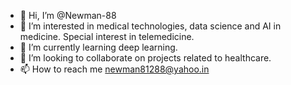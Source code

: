 - 👋 Hi, I’m @Newman-88
- 👀 I’m interested in medical technologies, data science and AI in medicine. Special interest in telemedicine. 
- 🌱 I’m currently learning deep learning. 
- 💞️ I’m looking to collaborate on projects related to healthcare. 
- 📫 How to reach me newman81288@yahoo.in

<!---
Newman-88/Newman-88 is a ✨ special ✨ repository because its `README.md` (this file) appears on your GitHub profile.
You can click the Preview link to take a look at your changes.
--->
